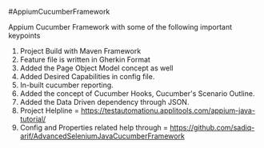 #AppiumCucumberFramework

Appium Cucumber Framework with some of the following important keypoints

1. Project Build with Maven Framework
2. Feature file is written in Gherkin Format
3. Added the Page Object Model concept as well
4. Added Desired Capabilities in config file.
5. In-built cucumber reporting.
6. Added the concept of Cucumber Hooks, Cucumber's Scenario Outline.
7. Added the Data Driven dependency through JSON.
8. Project Helpline = https://testautomationu.applitools.com/appium-java-tutorial/
9. Config and Properties related help through = https://github.com/sadiq-arif/AdvancedSeleniumJavaCucumberFramework
